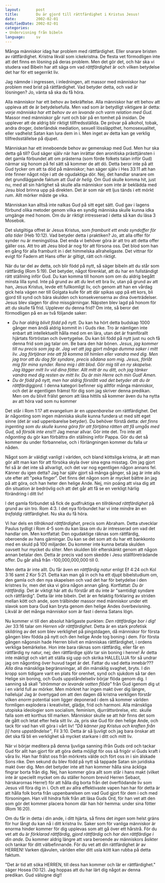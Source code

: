 ```yaml
---
layout:       post
title:        Du är gjord till rättfärdighet i Kristus Jesus!
date:         2002-02-01
modifiedDate: 2002-02-01
categories:
- Undervisning från bibeln
language:     sv
---
```

Många människor idag har problem med
rättfärdighet. Eller snarare bristen av rättfärdighet. Kristna likväl
som ickekristna. De flesta vet förmodligen inte att det finns en
lösning på deras problem. Men det gör det, och här ska vi studera vad
Bibeln har att säga om vad <em>rättfärdighet</em> är och vilken
betydelse det har för ett segerrikt liv.

Jag nämnde i ingressen, i
inledningen, att massor med människor har problem med brist på
rättfärdighet. Vad betyder detta, och vad är lösningen? Jo, vänta så
ska du få höra.

Alla människor har ett behov av
bekräftelse. Alla människor har ett behov att uppleva att de är
betydelsefulla. Men vad som är betydligt viktigare är detta: <em>varje
människa har ett behov av en levande och varm relation med Gud.</em>
Massor med människor går runt och bär på en tomhet på insidan. De
upplever att de aldrig blir riktigt tillfredsställda. De prövar på
alkohol, tobak, andra droger, österländsk mediation, sexuell
lössläppthet, homosexualitet, eller vadhelst Satan kan lura dem in
i. Men inget av detta kan ge verklig tillfredsställelse på
djupet.

Människan har ett inneboende behov av gemenskap med
Gud. Men hur ska detta gå till? Gud säger själv när han inrättar den
aronitiska prästtjänsten i det gamla förbundet att om prästerna (som
förde folkets talan inför Gud) närmar sig honom på fel sätt så kommer
de att dö. Detta beror inte på att Gud tycker om att ta död på
människor; han säger själv i Hes 33:11 att han inte finner något nöje
i att de ogudaktiga dör. Nej, det handlar snarare om det grundläggande
faktum att <em>Gud är helig</em>. Om Gud skulle komma hit, just nu,
med all sin härlighet så skulle alla människor som inte är beklädda
med Jesu blod brinna upp på direkten. Det är som när ett ljus tänds i
ett mörkt rum. Allt mörker måste ge vika.

Människan kan alltså
inte nalkas Gud på sitt eget sätt. Gud gav i lagens förbund olika
metoder genom vilka en syndig människa skulle kunna idka umgänge med
honom. Om du är riktigt intresserad i detta så kan du läsa 3
Mosebok.

Det slutgiltiga offret är Jesus Kristus, som
<em>framburit ett enda syndoffer för alla tider</em> (Heb 10:12). Vad
betyder detta i praktiken? Jo, att alla offer för synder nu är
meningslösa. Det enda vi behöver göra är att tro att detta offer
gäller oss. Att tro att Jesu blod är nog för att försona oss. Det blod
som han en gång för alla framburit in i det himmelska
allraheligaste. Det vittnar för evigt för Fadern att Hans offer är
giltigt, rätt och riktigt.

När du tar del av detta, och blir
född på nytt, så säger bibeln att du står som rättfärdig (Rom
5:19). Det betyder, något förenklat, att du har en fullständigt rätt
ställning inför Gud. Du kan komma till honom som om du aldrig begått
minsta lilla synd. Inte på grund av att <em>du</em> levt ett bra liv,
utan på grund av att han, Jesus Kristus, levde ett fullkomligt liv,
och genom att han en vårdag gick hela vägen ner till Golgata kulle för
att där spikas upp på ett kors, bli gjord till synd och bära skulden
och konsekvenserna av dina överträdelser. Jesus blev slagen för
<em>dina</em> missgärningar. Näpsten blev lagd på honom för att
<em>du</em> skulle få frid. Upplever du denna frid? Om inte, så beror
det förmodligen på en av två följande saker:

<ul><li><em>Du har
aldrig blivit född på nytt.</em> Du kan ha hört detta budskap 1000
gånger men ändå aldrig kommit in i Guds rike. Tro är nämligen inte
enbart att intellektuellt hålla med om en lära, utan det är
framförallt hjärtats förtröstan och övertygelse. Du kan bli född på
nytt just nu och få denna frid som jag talar om. Be bara den här
bönen. <em>Jesus, jag kommer till nu precis som jag är. Jag vet att
jag gjort många dumma saker i mitt liv. Jag förtjänar inte att få
komma till himlen eller vandra med dig. Men jag tror att du dog för
syndare, precis sådana som mig. Jesus, förlåt mig för mina
synder. Rena mig i ditt blod. Gör mig till en ny skapelse. Jag lägger
mitt liv vid dina fötter. Allt mitt är nu ditt, och jag tänker vandra
med dig resten av mitt liv. Du är min Herre och min Gud!
Amen.</em></li>
<li><em>Du är född på nytt, men har aldrig förstått
vad det betyder att du är rättfärdiggjord.</em> I denna kategori
befinner sig alltför många människor, och det är egentligen främst för
dig som jag skriver denna predikan. Men om du blivit frälst genom att
läsa hittils så kommer även du ha nytta av att höra vad som nu
kommer</li></ul>

Det står i Rom 1:17 att evangelium är en
<em>uppenbarelse</em> om rättfärdighet. Det är någonting som ingen
människa skulle kunna fundera ut med sitt eget sinne (det är vad
uppenbarelse betyder). Du behöver förstå detta: <em>det finns
ingenting som du skulle kunna göra för att förtjäna rätten att få
umgås med Gud, så försök inte ens!!!</em> Jag menar allvar. Gör inte
det. Tro inte att <em>någonting</em> du gör kan förbättra din
ställning inför Pappa. Gör du det så kommer du under förbannelse, och
i förlängningen kommer du falla ur nåden.

Något som är väldigt
vanligt i världen, och bland köttsliga kristna, är att man gör allt
man kan för att försöka skyla över sina egna misstag. Om jag gjort fel
så är det inte så allvarligt, och det var nog egentligen någon annans
fel. Känner du igen detta? Jag har själv gjort så många gånger, så jag
är inte alls ute efter att "peka finger". Det finns det någon som är
mycket bättre än jag på att göra, och han heter den helige Ande. Nej,
min poäng att visa dig att din situation är bedrövlig och att det går
att få se en verkligt härlig förändring i ditt liv!

I det gamla
förbundet så fick de gudfruktiga en <em>tillräknad rättfärdighet</em>
på grund av sin tro. Rom 4:3. I det nya förbundet har vi inte mindre
än en <em>trefaldig</em> rättfärdighet. Nu ska du få höra.

Vi
har dels en <em>tillräknad rättfärdighet</em>, precis som
Abraham. Detta utvecklar Paulus tydligt i Rom 4-5 som du kan läsa om
du är intresserad om vad det handlar om. Men kortfattat: Den
ogudaktige räknas som rättfärdig, oberoende av hans gärningar. Du kan
se det som att du har ett bankkonto med en skuld på 100 miljarder. Du
kommer inte kunna betala skulden oavsett hur mycket du sliter. Men
skulden blir efterskänkt genom att någon annan betalar den. Detta är
precis vad som skedde i Jesu ställföreträdande offer. Du går allså
från -100,000,000,000 till 0.

Men detta är inte allt. Du får
även en <em>rättfärdig natur</em> enligt Ef 4:24 och Kol 3:16 samt 2
Kor 5:21. Detta kan man gå in och ha ett djupt bibelstudium om, den
gamla och den nya skapelsen och vad det har för betydelse i den
kristnes liv, men det ska vi göra någon annan gång. Kortfattat: <em>Du
är rättfärdig.</em> Det är viktigt här att du förstår att du inte är
"samtidigt syndare och rättfärdig". Detta lär inte bibeln. Det är en
felaktig förklaring av striden mellan kött och ande, som trälbinder
massor med människor under ett slavok som bara Gud kan bryta genom den
helige Andes överbevisning. Likväl är det många människor som är fast
i denna Satans lögn.

Nu kommer vi till den absolut härligaste
punkten: <em>Den rättfärdige bor i dig!</em> Jer 33:16 talar om
<em>Herren vår rättfärdighet</em>. Detta är en stark profetisk
skildring av det som blev verklighet på pingstdagen, då människor för
första gången blev födda på nytt och den helige Ande tog boning i
dem. För första gången någonsin hade Herren blivit en människas
rättfärdighet, i ordens verkliga bemärkelse. Hon inte bara räknas som
rättfärdig, eller får en rättfärdig ny natur, nej; den rättfärdige
<em>själv</em> tar sin boning i henne! Är detta inte mäktigt och värt
att ställa sig upp och skrika HALLELUJA för så undrar jag om någonting
över huvud taget är det. Fattar du vad detta innebär??? <em>Alla</em>
dina mänskliga begränsningar, all din mänsklig svaghet, bryts. I din
kropp som tidigare varit en plats för orenhet, synd och sjukdom så tar
den Helige sin boning, och Guds uppståndelseliv börjar flöda genom
dig. I sanning så skall <em>"strömmar av levande vatten flöda"</em>
från Gud igenom dig ut i en värld full av mörker. Men mörkret har
ingen makt över dig längre, halleluja! Jag är övertygad om att den
dagen då kristna verkligen förstår vilken <em>enorm</em> potential som
ligger deponerad i dem så kommer världen formligen explodera i
kreativitet, glädje, frid och harmoni. Alla mänskliga utopiska
ideologier som socialism, feminism, djurrättsrörelse, etc. skulle
falla som ett korthus till marken. Människor skulle se att
<em>här</em> finns det som de gått och letat efter hela sitt liv. Ja,
pris ske Gud för den helige Ande, och tack för vad han vill göra i
vårt liv! <em>"Då känner jag Kristus och kraften från [i] hans
uppståndelse"</em>, Fil 3:10. Detta är så ljuvligt och jag bara
önskar att det ska få bli en verklighet så mycket starkare i ditt och
mitt liv.

När vi börjar meditera på denna ljuvliga sanning
ifrån Guds ord och tackar Gud för allt han gjort för att göra detta
möjligt för oss så frigör vi Guds kraft i våra liv. Han har frälst oss
från mörkrets välde och fört oss in i sin älskade Sons rike. Den
sekund du blev född på nytt så tappade Satan sin juridiska makt över
dig. Men det betyder inte att han kommer hålla sina äckliga fingrar
borta från dig. Nej, han kommer göra allt som står i hans makt (vilket
inte är speciellt mycket om du ställer honom brevid Herren Sebaot,
härskarornas Herre!) för att hålla dig borta från det överflödande liv
som Jesus vill föra dig in i. Och ett av allra effektivaste vapen han
har för detta är att hålla folk borta från uppenbarelsen om vad Gud
gjort för dem i och med försoningen. Han vill hindra folk från att
läsa Guds Ord, för han vet att den som gör det kommer placera honom
där han hör hemma: under sina fötter (Rom 16:20).

Om du får in
detta i din ande, i ditt hjärta, så finns det <em>ingen</em> som helst
gräns för hur långt du kan nå i ditt kristna liv. Saker som för
vanliga människor är enorma hinder kommer för dig upplevas som att gå
över ett hårstrå. För du vet att du är <em>förklarad rättfärdig</em>,
<em>gjord rättfärdig</em> och <em>har den rättfärdige i din
ande</em>. Du kommer aldrig längre att vara beroende av människors
åsikter och tankar för ditt välbefinnande. För du vet att din
rättfärdighet är av HERREN! Varken djävulen, världen eller ditt usla
kött kan rubba på detta faktum.

"Det är tid att söka HERREN,
till dess han kommer och lär er rättfärdighet." säger Hosea
(10:12). Jag hoppas att du har lärt dig något av denna predikan. Gud
välsigne dig!!
